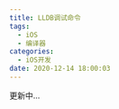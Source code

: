```yaml
---
title: LLDB调试命令
tags:
  - iOS
  - 编译器
categories:
  - iOS开发
date: 2020-12-14 18:00:03
---
```




更新中...

